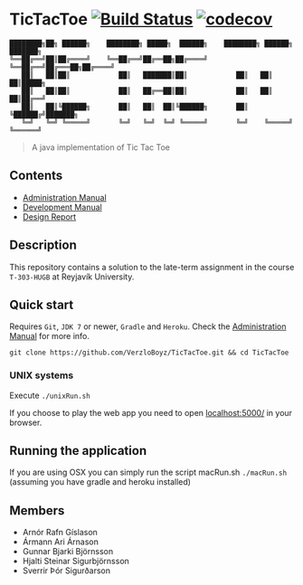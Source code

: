# TicTacToe [![Build Status](https://travis-ci.org/sveppalicious/TicTacToe.svg?branch=master)](https://travis-ci.org/sveppalicious/TicTacToe) [![codecov](https://codecov.io/gh/sveppalicious/TicTacToe/branch/master/graph/badge.svg)](https://codecov.io/gh/sveppalicious/TicTacToe)

```
████████╗██╗ ██████╗    ████████╗ █████╗  ██████╗    ████████╗ ██████╗ ███████╗
╚══██╔══╝██║██╔════╝    ╚══██╔══╝██╔══██╗██╔════╝    ╚══██╔══╝██╔═══██╗██╔════╝
   ██║   ██║██║            ██║   ███████║██║            ██║   ██║   ██║█████╗  
   ██║   ██║██║            ██║   ██╔══██║██║            ██║   ██║   ██║██╔══╝  
   ██║   ██║╚██████╗       ██║   ██║  ██║╚██████╗       ██║   ╚██████╔╝███████╗
   ╚═╝   ╚═╝ ╚═════╝       ╚═╝   ╚═╝  ╚═╝ ╚═════╝       ╚═╝    ╚═════╝ ╚══════╝
```
> A java implementation of Tic Tac Toe

## Contents

- [Administration Manual](docs/Administration_Manual.md)
- [Development Manual](docs/Development_Manual.md)
- [Design Report](docs/Design_Report.md)

## Description
This repository contains a solution to the late-term assignment in the course `T-303-HUGB` at Reyjavík University.

## Quick start
Requires `Git`, `JDK 7` or newer, `Gradle` and `Heroku`. Check the [Administration Manual](docs/Administration_Manual.md) for more info.

```
git clone https://github.com/VerzloBoyz/TicTacToe.git && cd TicTacToe
```
### UNIX systems
Execute `./unixRun.sh`

If you choose to play the web app you need to open [localhost:5000/](http://localhost:5000/) in your browser.

## Running the application
If you are using OSX you can simply run the script macRun.sh `./macRun.sh` (assuming you have gradle and heroku installed)

## Members
- Arnór Rafn Gíslason
- Ármann Ari Árnason
- Gunnar Bjarki Björnsson
- Hjalti Steinar Sigurbjörnsson
- Sverrir Þór Sigurðarson
